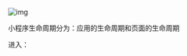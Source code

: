 ![img](https://img-blog.csdn.net/20180201110640627?watermark/2/text/aHR0cDovL2Jsb2cuY3Nkbi5uZXQvcHJlZmVjdDIwMTE=/font/5a6L5L2T/fontsize/400/fill/I0JBQkFCMA==/dissolve/70/gravity/SouthEast)



小程序生命周期分为：应用的生命周期和页面的生命周期

进入：

